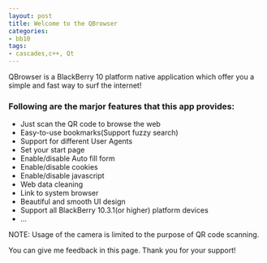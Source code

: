 ```yaml
---
layout: post
title: Welcome to the QBrowser
categories:
- bb10
tags:
- cascades,c++, Qt 
---
```


QBrowser is a BlackBerry 10 platform native application which offer you a simple and fast way to surf the internet! 

### Following are the marjor features that this app provides:

* Just scan the QR code to browse the web
* Easy-to-use bookmarks(Support fuzzy search)
* Support for different User Agents
* Set your start page
* Enable/disable Auto fill form
* Enable/disable cookies 
* Enable/disable javascript
* Web data cleaning
* Link to system browser
* Beautiful and smooth UI design
* Support all BlackBerry 10.3.1(or higher) platform devices
* ...

NOTE: Usage of the camera is limited to the purpose of QR code scanning.

You can give me feedback in this page.
Thank you for your support!
